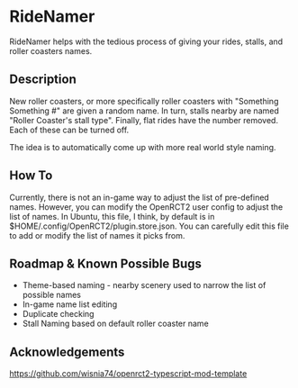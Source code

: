 # RideNamer

RideNamer helps with the tedious process of giving your rides, stalls, and roller coasters names.

## Description

New roller coasters, or more specifically roller coasters with "Something Something #" are given a random name.
In turn, stalls nearby are named "Roller Coaster's stall type". Finally, flat rides have the number removed.
Each of these can be turned off.

The idea is to automatically come up with more real world style naming.

## How To

Currently, there is not an in-game way to adjust the list of pre-defined names. However, you can modify the OpenRCT2 user config to
adjust the list of names. In Ubuntu, this file, I think, by default is in $HOME/.config/OpenRCT2/plugin.store.json. You can carefully
edit this file to add or modify the list of names it picks from.

## Roadmap & Known Possible Bugs

* Theme-based naming - nearby scenery used to narrow the list of possible names
* In-game name list editing
* Duplicate checking
* Stall Naming based on default roller coaster name

## Acknowledgements

https://github.com/wisnia74/openrct2-typescript-mod-template
